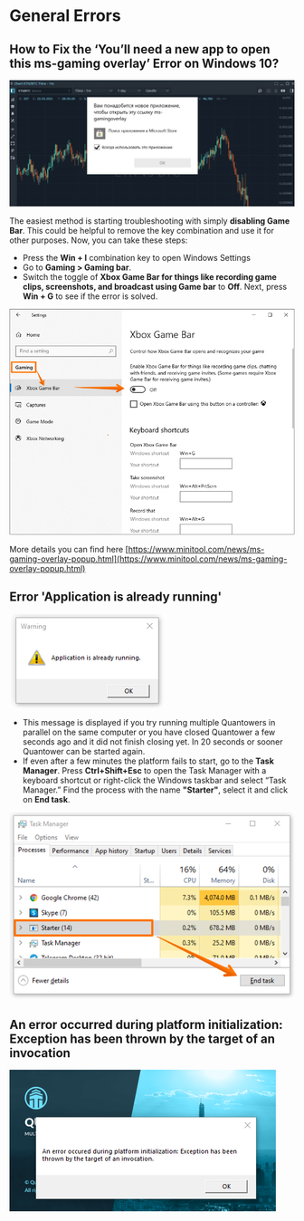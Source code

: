 # General Errors

## How to Fix the ‘You’ll need a new app to open this ms-gaming overlay’ Error on Windows 10?

![](../.gitbook/assets/image%20%28164%29.png)

The easiest method is starting troubleshooting with simply **disabling Game Bar**. This could be helpful to remove the key combination and use it for other purposes.
 Now, you can take these steps:

* Press the **Win + I** combination key to open Windows Settings
* Go to **Gaming &gt; Gaming bar**.
* Switch the toggle of **Xbox Game Bar for things like recording game clips, screenshots, and broadcast using Game bar** to **Off**. Next, press **Win + G** to see if the error is solved.

![](../.gitbook/assets/image%20%28165%29.png)

More details you can find here [https://www.minitool.com/news/ms-gaming-overlay-popup.html](https://www.minitool.com/news/ms-gaming-overlay-popup.html)

## Error 'Application is already running'

![](../.gitbook/assets/image%20%28161%29.png)

* This message is displayed if you try running multiple Quantowers in parallel on the same computer or you have closed Quantower a few seconds ago and it did not finish closing yet. In 20 seconds or sooner Quantower can be started again.
* If even after a few minutes the platform fails to start, go to the **Task Manager**. Press **Ctrl+Shift+Esc** to open the Task Manager with a keyboard shortcut or right-click the Windows taskbar and select “Task Manager.” Find the process with the name **"Starter"**, select it and click on **End task**.

![](../.gitbook/assets/image%20%28163%29.png)

## An error occurred during platform initialization: Exception has been thrown by the target of an invocation



![](../.gitbook/assets/image%20%28196%29.png)

